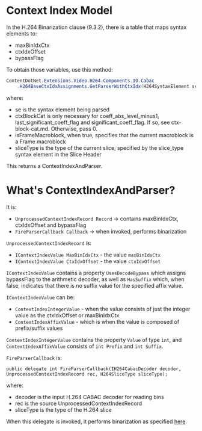 ﻿# Context Index Model
In the H.264 Binarization clause (9.3.2), there is a table that maps syntax elements to:
- maxBinIdxCtx
- ctxIdxOffset
- bypassFlag

To obtain those variables, use this method:
```cs
ContentDotNet.Extensions.Video.H264.Components.IO.Cabac
	.H264BaseCtxIdxAssignments.GetParserWithCtxIdx(H264SyntaxElement se, int ctxBlockCat, bool isFrameMacroblock, H264SliceType sliceType)
```
where:
- se is the syntax element being parsed
- ctxBlockCat is only necessary for coeff_abs_level_minus1, last_significant_coeff_flag and significant_coeff_flag. If so, see ctx-block-cat.md. Otherwise, pass 0.
- isFrameMacroblock, when true, specifies that the current macroblock is a Frame macroblock
- sliceType is the type of the current slice, specified by the slice_type syntax element in the Slice Header

This returns a ContextIndexAndParser.

# What's ContextIndexAndParser?
It is:
- `UnprocessedContextIndexRecord Record` -> contains maxBinIdxCtx, ctxIdxOffset and bypassFlag
- `FireParserCallback Callback` -> when invoked, performs binarization

`UnprocessedContextIndexRecord` is:
- `IContextIndexValue MaxBinIdxCtx` - the value `maxBinIdxCtx`
- `IContextIndexValue CtxIdxOffset` - the value `ctxIdxOffset`

`IContextIndexValue` contains a property `UsesDecodeBypass` which assigns bypassFlag to the arithmetic decoder, as well as `HasSuffix` which, when false, indicates that there is no suffix value for the specified affix value.

`IContextIndexValue` can be:
- `ContextIndexIntegerValue` - when the value consists of just the integer value as the ctxIdxOffset or maxBinIdxCtx
- `ContextIndexAffixValue` - which is when the value is composed of prefix/suffix values

`ContextIndexIntegerValue` contains the property `Value` of type `int`, and `ContextIndexAffixValue` consists of `int Prefix` and `int Suffix`.

`FireParserCallback` is:
```
public delegate int FireParserCallback(IH264CabacDecoder decoder, UnprocessedContextIndexRecord rec, H264SliceType sliceType);
```
where:
- decoder is the input H.264 CABAC decoder for reading bins
- rec is the source UnprocessedContextIndexRecord
- sliceType is the type of the H.264 slice

When this delegate is invoked, it performs binarization as specified [here](binarization.md).
